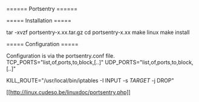 ====== Portsentry ======

===== Installation =====

tar -xvzf portsentry-x.xx.tar.gz
cd portsentry-x.xx
make linux
make install

===== Configuration =====

Configuration is via the portsentry.conf file.
  TCP_PORTS="list,of,ports,to,block,[..]"
  UDP_PORTS="list,of,ports,to,block,[..]"



  KILL_ROUTE="/usr/local/bin/iptables -I INPUT -s $TARGET$ -j DROP"





[[http://linux.cudeso.be/linuxdoc/portsentry.php]]